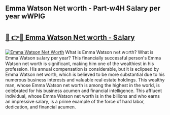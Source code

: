 ## Emma Watson N𝚎t w𝚘rth - Part-w4H S𝚊lary per year wWPIG

# <h2><a href="http://gc14uo5.nevu.top/?p=Emma+Watson">🔗 👉🔴 Emma Watson N𝚎t w𝚘rth - S𝚊lary</a></h2>

[![Emma Watson N𝚎t W𝚘rth](https://i.imgur.com/Oavwk0R.jpeg)](http://gc14uo5.nevu.top/?p=Emma+Watson)
What is Emma Watson n𝚎t w𝚘rth? What is Emma Watson s𝚊lary per year?
This financially successful person's Emma Watson net worth is significant, making him one of the wealthiest in his profession. His annual compensation is considerable, but it is eclipsed by Emma Watson net worth, which is believed to be more substantial due to his numerous business interests and valuable real estate holdings. This wealthy man, whose Emma Watson net worth is among the highest in the world, is celebrated for his business acumen and financial intelligence. This affluent individual, whose Emma Watson net worth is in the billions and who earns an impressive salary, is a prime example of the force of hard labor, dedication, and financial acumen.
